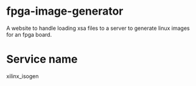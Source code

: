 # fpga-image-generator
A website to handle loading xsa files to a server to generate linux images for an fpga board.

# Service name
xilinx_isogen
